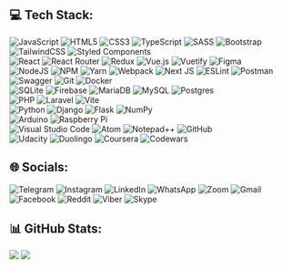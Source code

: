 ## 💻 Tech Stack:
 ![JavaScript](https://img.shields.io/badge/javascript-%23323330.svg?style=plastic&logo=javascript&logoColor=%23F7DF1E) 
 ![HTML5](https://img.shields.io/badge/html5-%23E34F26.svg?style=plastic&logo=html5&logoColor=white)
 ![CSS3](https://img.shields.io/badge/css3-%231572B6.svg?style=plastic&logo=css3&logoColor=white)
 ![TypeScript](https://img.shields.io/badge/typescript-%23007ACC.svg?style=plastic&logo=typescript&logoColor=white)
 ![SASS](https://img.shields.io/badge/SASS-hotpink.svg?style=plastic&logo=SASS&logoColor=white)
 ![Bootstrap](https://img.shields.io/badge/bootstrap-%23563D7C.svg?style=plastic&logo=bootstrap&logoColor=white)
 ![TailwindCSS](https://img.shields.io/badge/tailwindcss-%2338B2AC.svg?style=plastic&logo=tailwind-css&logoColor=white)
 ![Styled Components](https://img.shields.io/badge/styled--components-DB7093?style=plastic&logo=styled-components&logoColor=white)
 <br/>
 ![React](https://img.shields.io/badge/react-%2320232a.svg?style=plastic&logo=react&logoColor=%2361DAFB) 
 ![React Router](https://img.shields.io/badge/React_Router-CA4245?style=plastic&logo=react-router&logoColor=white)
 ![Redux](https://img.shields.io/badge/redux-%23593d88.svg?style=plastic&logo=redux&logoColor=white)
 ![Vue.js](https://img.shields.io/badge/vuejs-%2335495e.svg?style=plastic&logo=vuedotjs&logoColor=%234FC08D)
 ![Vuetify](https://img.shields.io/badge/Vuetify-1867C0?style=plastic&logo=vuetify&logoColor=AEDDFF)
 ![Figma](https://img.shields.io/badge/figma-%23F24E1E.svg?style=plastic&logo=figma&logoColor=white)
 <br/>
 ![NodeJS](https://img.shields.io/badge/node.js-6DA55F?style=plastic&logo=node.js&logoColor=white)
 ![NPM](https://img.shields.io/badge/NPM-%23000000.svg?style=plastic&logo=npm&logoColor=white)
 ![Yarn](https://img.shields.io/badge/yarn-%232C8EBB.svg?style=plastic&logo=yarn&logoColor=white)
 ![Webpack](https://img.shields.io/badge/webpack-%238DD6F9.svg?style=plastic&logo=webpack&logoColor=black) 
 ![Next JS](https://img.shields.io/badge/Next-black?style=plastic&logo=next.js&logoColor=white) 
 ![ESLint](https://img.shields.io/badge/ESLint-4B3263?style=plastic&logo=eslint&logoColor=white) 
 ![Postman](https://img.shields.io/badge/Postman-FF6C37?style=plastic&logo=postman&logoColor=white)
 ![Swagger](https://img.shields.io/badge/-Swagger-%23Clojure?style=plastic&logo=swagger&logoColor=white)
 ![Git](https://img.shields.io/badge/git-%23F05033.svg?style=plastic&logo=git&logoColor=white)
 ![Docker](https://img.shields.io/badge/docker-%230db7ed.svg?style=plastic&logo=docker&logoColor=white)
 <br/> 
 ![SQLite](https://img.shields.io/badge/sqlite-%2307405e.svg?style=plastic&logo=sqlite&logoColor=white)
 ![Firebase](https://img.shields.io/badge/firebase-%23039BE5.svg?style=plastic&logo=firebase)
 ![MariaDB](https://img.shields.io/badge/MariaDB-003545?style=plastic&logo=mariadb&logoColor=white)
 ![MySQL](https://img.shields.io/badge/mysql-%2300f.svg?style=plastic&logo=mysql&logoColor=white)
 ![Postgres](https://img.shields.io/badge/postgres-%23316192.svg?style=plastic&logo=postgresql&logoColor=white)
 <br/> 
 ![PHP](https://img.shields.io/badge/php-%23777BB4.svg?style=plastic&logo=php&logoColor=white)
 ![Laravel](https://img.shields.io/badge/laravel-%23FF2D20.svg?style=plastic&logo=laravel&logoColor=white)
 ![Vite](https://img.shields.io/badge/vite-%23646CFF.svg?style=plastic&logo=vite&logoColor=white)
 <br/> 
 ![Python](https://img.shields.io/badge/python-3670A0?style=plastic&logo=python&logoColor=ffdd54)
 ![Django](https://img.shields.io/badge/django-%23092E20.svg?style=plastic&logo=django&logoColor=white)
 ![Flask](https://img.shields.io/badge/flask-%23000.svg?style=plastic&logo=flask&logoColor=white)
 ![NumPy](https://img.shields.io/badge/numpy-%23013243.svg?style=plastic&logo=numpy&logoColor=white)
 <br/>
 ![Arduino](https://img.shields.io/badge/-Arduino-00979D?style=plastic&logo=Arduino&logoColor=white)
 ![Raspberry Pi](https://img.shields.io/badge/-RaspberryPi-C51A4A?style=plastic&logo=Raspberry-Pi)
 <br/>
 ![Visual Studio Code](https://img.shields.io/badge/Visual%20Studio%20Code-0078d7.svg?style=plastic&logo=visual-studio-code&logoColor=white)
 ![Atom](https://img.shields.io/badge/Atom-%2366595C.svg?style=plastic&logo=atom&logoColor=white)
 ![Notepad++](https://img.shields.io/badge/Notepad++-90E59A.svg?style=plastic&logo=notepad%2b%2b&logoColor=black)
 ![GitHub](https://img.shields.io/badge/github-%23121011.svg?style=plastic&logo=github&logoColor=white)
 <br/>
 ![Udacity](https://img.shields.io/badge/Udacity-grey?style=plastic&logo=udacity&logoColor=15B8E6)
 ![Duolingo](https://img.shields.io/badge/Duolingo-%234DC730.svg?style=plastic&logo=Duolingo&logoColor=white)
 ![Coursera](https://img.shields.io/badge/Coursera-%230056D2.svg?style=plastic&logo=Coursera&logoColor=white)
 ![Codewars](https://img.shields.io/badge/Codewars-B1361Estyle=plastic&logo=codewars&logoColor=grey)
 ## 🌐 Socials:
 ![Telegram](https://img.shields.io/badge/Telegram-2CA5E0?style=plastic&logo=telegram&logoColor=white)
 ![Instagram](https://img.shields.io/badge/Instagram-%23E4405F.svg?style=plastic&logo=Instagram&logoColor=white)
 ![LinkedIn](https://img.shields.io/badge/linkedin-%230077B5.svg?style=plastic&logo=linkedin&logoColor=white)
 ![WhatsApp](https://img.shields.io/badge/WhatsApp-25D366?style=plastic&logo=whatsapp&logoColor=white)
 ![Zoom](https://img.shields.io/badge/Zoom-2D8CFF?style=plastic&logo=zoom&logoColor=white)
 ![Gmail](https://img.shields.io/badge/Gmail-D14836?style=plastic&logo=gmail&logoColor=white)
 ![Facebook](https://img.shields.io/badge/Facebook-%231877F2.svg?style=plastic&logo=Facebook&logoColor=white)
 ![Reddit](https://img.shields.io/badge/Reddit-FF4500?style=plastic&logo=reddit&logoColor=white)
 ![Viber](https://img.shields.io/badge/Viber-8B66A9?style=plastic&logo=viber&logoColor=white)
 ![Skype](https://img.shields.io/badge/Skype-%2300AFF0.svg?style=plastic&logo=Skype&logoColor=white)
  
## 📊 GitHub Stats:
<!--
![](https://github-readme-stats.vercel.app/api?username=Kuldyaev&theme=tokyonight&hide_border=false&include_all_commits=true&count_private=true)<br/>   
-->
![](https://github-readme-streak-stats.herokuapp.com/?user=Kuldyaev&theme=tokyonight&hide_border=false)
![](https://github-readme-stats.vercel.app/api/top-langs/?username=Kuldyaev&theme=tokyonight&hide_border=false&include_all_commits=true&count_private=true&layout=compact)


